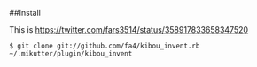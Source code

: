 ##Install

This is https://twitter.com/fars3514/status/358917833658347520

```
$ git clone git://github.com/fa4/kibou_invent.rb ~/.mikutter/plugin/kibou_invent

